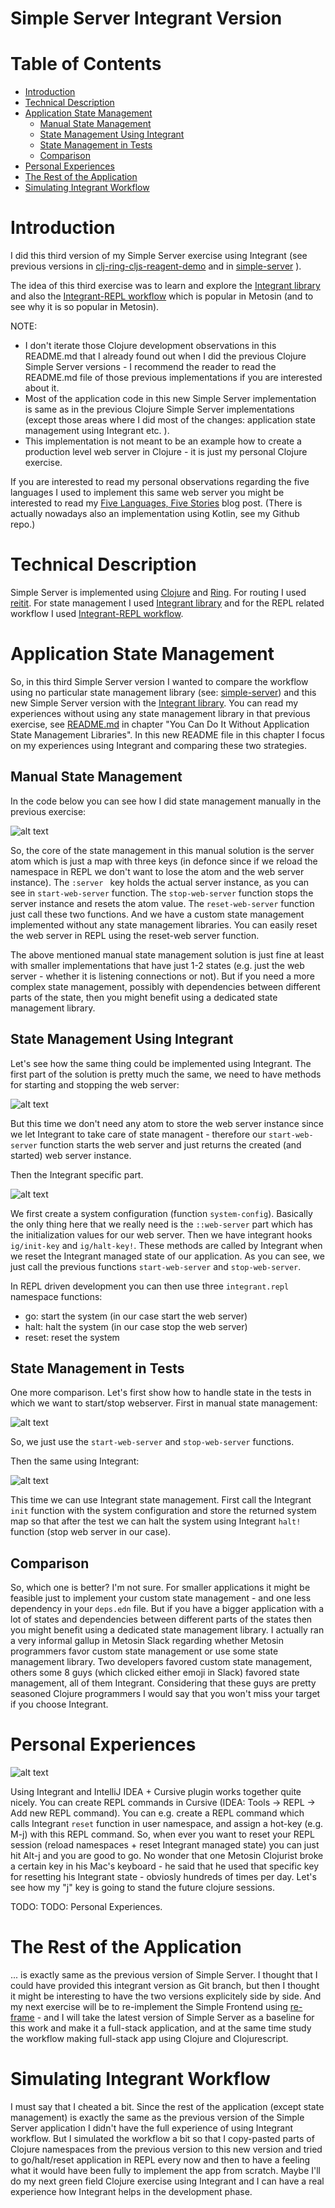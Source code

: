 # Simple Server Integrant Version  <!-- omit in toc -->


# Table of Contents  <!-- omit in toc -->
- [Introduction](#introduction)
- [Technical Description](#technical-description)
- [Application State Management](#application-state-management)
  - [Manual State Management](#manual-state-management)
  - [State Management Using Integrant](#state-management-using-integrant)
  - [State Management in Tests](#state-management-in-tests)
  - [Comparison](#comparison)
- [Personal Experiences](#personal-experiences)
- [The Rest of the Application](#the-rest-of-the-application)
- [Simulating Integrant Workflow](#simulating-integrant-workflow)


# Introduction

I did this third version of my Simple Server exercise using Integrant (see previous versions in [clj-ring-cljs-reagent-demo](../../clj-ring-cljs-reagent-demo) and in [simple-server](../simple-server) ).

The idea of this third exercise was to learn and explore the [Integrant library](https://github.com/weavejester/integrant) and also the [Integrant-REPL workflow](https://github.com/weavejester/integrant-repl) which is popular in Metosin (and to see why it is so popular in Metosin).

NOTE:

- I don't iterate those Clojure development observations in this README.md that I already found out when I did the previous Clojure Simple Server versions - I recommend the reader to read the README.md file of those previous implementations if you are interested about it.
- Most of the application code in this new Simple Server implementation is same as in the previous Clojure Simple Server implementations (except those areas where I did most of the changes: application state management using Integrant etc. ).
- This implementation is not meant to be an example how to create a production level web server in Clojure - it is just my personal Clojure exercise.

If you are interested to read my personal observations regarding the five languages I used to implement this same web server you might be interested to read my [Five Languages, Five Stories](https://medium.com/@kari.marttila/five-languages-five-stories-1afd7b0b583f) blog post. (There is actually nowadays also an implementation using Kotlin, see my Github repo.)


# Technical Description

Simple Server is implemented using [Clojure](https://clojure.org/) and [Ring](https://github.com/ring-clojure). For routing I used [reitit](https://github.com/metosin/reitit). For state management I used [Integrant library](https://github.com/weavejester/integrant) and for the REPL related workflow I used [Integrant-REPL workflow](https://github.com/weavejester/integrant-repl).


# Application State Management

So, in this third Simple Server version I wanted to compare the workflow using no particular state management library (see: [simple-server](../simple-server)) and this new Simple Server version with the [Integrant library](https://github.com/weavejester/integrant). You can read my experiences without using any state management library in that previous exercise, see [README.md](../simple-server/README.md) in chapter "You Can Do It Without Application State Management Libraries". In this new README file in this chapter I focus on my experiences using Integrant and comparing these two strategies.

## Manual State Management

In the code below you can see how I did state management manually in the previous exercise:

![alt text](doc/manual_state.png)

So, the core of the state management in this manual solution is the server atom which is just a map with three keys (in defonce since if we reload the namespace in REPL we don't want to lose the atom and the web server instance). The ```:server ``` key holds the actual server instance, as you can see in ```start-web-server``` function. The ```stop-web-server``` function stops the server instance and resets the atom value. The ```reset-web-server``` function just call these two functions. And we have a custom state management implemented without any state management libraries. You can easily reset the web server in REPL using the reset-web server function.

The above mentioned manual state management solution is just fine at least with smaller implementations that have just 1-2 states (e.g. just the web server - whether it is listening connections or not). But if you need a more complex state management, possibly with dependencies between different parts of the state, then you might benefit using a dedicated state management library.

## State Management Using Integrant

Let's see how the same thing could be implemented using Integrant. The first part of the solution is pretty much the same, we need to have methods for starting and stopping the web server:

![alt text](doc/integrant_state.png)

But this time we don't need any atom to store the web server instance since we let Integrant to take care of state managent - therefore our ```start-web-server``` function starts the web server and just returns the created (and started) web server instance.

Then the Integrant specific part.

![alt text](doc/integrant_config.png)

We first create a system configuration (function ```system-config```). Basically the only thing here that we really need is the ```::web-server``` part which has the initialization values for our web server. Then we have integrant hooks ```ig/init-key``` and ```ig/halt-key!```. These methods are called by Integrant when we reset the Integrant managed state of our application. As you can see, we just call the previous functions ```start-web-server``` and ```stop-web-server```.

In REPL driven development you can then use three ```integrant.repl``` namespace functions: 

- go: start the system (in our case start the web server)
- halt: halt the system (in our case stop the web server)
- reset: reset the system

## State Management in Tests

One more comparison. Let's first show how to handle state in the tests in which we want to start/stop webserver. First in manual state management:

![alt text](doc/manual_test.png)

So, we just use the ```start-web-server``` and ```stop-web-server``` functions.

Then the same using Integrant:

![alt text](doc/integrant_test.png)

This time we can use Integrant state management. First call the Integrant ```init``` function with the system configuration and store the returned system map so that after the test we can halt the system using Integrant ```halt!``` function (stop web server in our case).


## Comparison

So, which one is better? I'm not sure. For smaller applications it might be feasible just to implement your custom state management - and one less dependency in your ```deps.edn``` file. But if you have a bigger application with a lot of states and dependencies between different parts of the states then you might benefit using a dedicated state management library. I actually ran a very informal gallup in Metosin Slack regarding whether Metosin programmers favor custom state management or use some state management library. Two developers favored custom state management, others some 8 guys (which clicked either emoji in Slack) favored state management, all of them Integrant. Considering that these guys are pretty seasoned Clojure programmers I would say that you won't miss your target if you choose Integrant.

# Personal Experiences

![alt text](doc/cursive_keymap.png)

Using Integrant and IntelliJ IDEA + Cursive plugin works together quite nicely. You can create REPL commands in Cursive (IDEA: Tools -> REPL -> Add new REPL command). You can e.g. create a REPL command which calls Integrant ```reset``` function in user namespace, and assign a hot-key (e.g. M-j) with this REPL command. So, when ever you want to reset your REPL session (reload namespaces + reset Integrant managed state) you can just hit Alt-j and you are good to go. No wonder that one Metosin Clojurist broke a certain key in his Mac's keyboard - he said that he used that specific key for resetting his Integrant state - obviosly hundreds of times per day. Let's see how my "j" key is going to stand the future clojure sessions.



TODO: TODO: Personal Experiences.


# The Rest of the Application

... is exactly same as the previous version of Simple Server. I thought that I could have provided this integrant version as Git branch, but then I thought it might be interesting to have the two versions explicitely side by side. And my next exercise will be to re-implement the Simple Frontend using [re-frame](https://github.com/day8/re-frame) - and I will take the latest version of Simple Server as a baseline for this work and make it a full-stack application, and at the same time study the workflow making full-stack app using Clojure and Clojurescript.

# Simulating Integrant Workflow

I must say that I cheated a bit. Since the rest of the application (except state management) is exactly the same as the previous version of the Simple Server application I didn't have the full experience of using Integrant workflow. But I simulated the workflow a bit so that I copy-pasted parts of Clojure namespaces from the previous version to this new version and tried to go/halt/reset application in REPL every now and then to have a feeling what it would have been fully to implement the app from scratch. Maybe I'll do my next green field Clojure exercise using Integrant and I can have a real experience how Integrant helps in the development phase.

